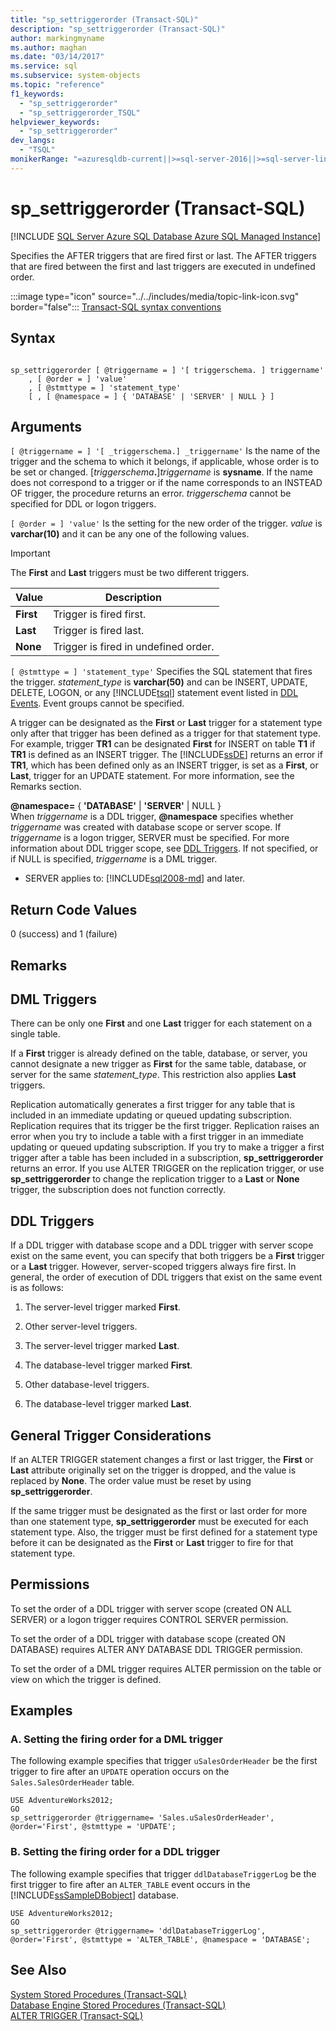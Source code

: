 ```yaml
---
title: "sp_settriggerorder (Transact-SQL)"
description: "sp_settriggerorder (Transact-SQL)"
author: markingmyname
ms.author: maghan
ms.date: "03/14/2017"
ms.service: sql
ms.subservice: system-objects
ms.topic: "reference"
f1_keywords:
  - "sp_settriggerorder"
  - "sp_settriggerorder_TSQL"
helpviewer_keywords:
  - "sp_settriggerorder"
dev_langs:
  - "TSQL"
monikerRange: "=azuresqldb-current||>=sql-server-2016||>=sql-server-linux-2017||=azuresqldb-mi-current"
---
```

# sp_settriggerorder (Transact-SQL)
[!INCLUDE [SQL Server Azure SQL Database Azure SQL Managed Instance](../../includes/applies-to-version/sql-asdb-asdbmi.md)]

  Specifies the AFTER triggers that are fired first or last. The AFTER triggers that are fired between the first and last triggers are executed in undefined order.  
  
 :::image type="icon" source="../../includes/media/topic-link-icon.svg" border="false"::: [Transact-SQL syntax conventions](../../t-sql/language-elements/transact-sql-syntax-conventions-transact-sql.md)  
  
## Syntax  
  
```  
  
sp_settriggerorder [ @triggername = ] '[ triggerschema. ] triggername'   
    , [ @order = ] 'value'   
    , [ @stmttype = ] 'statement_type'   
    [ , [ @namespace = ] { 'DATABASE' | 'SERVER' | NULL } ]  
```  
  
## Arguments  
`[ @triggername = ] '[ _triggerschema.] _triggername'`
 Is the name of the trigger and the schema to which it belongs, if applicable, whose order is to be set or changed. [_triggerschema_**.**]*triggername* is **sysname**. If the name does not correspond to a trigger or if the name corresponds to an INSTEAD OF trigger, the procedure returns an error. *triggerschema* cannot be specified for DDL or logon triggers.  
  
`[ @order = ] 'value'`
 Is the setting for the new order of the trigger. *value* is **varchar(10)** and it can be any one of the following values.  
  
> [!IMPORTANT]  
>  The **First** and **Last** triggers must be two different triggers.  
  
|Value|Description|  
|-----------|-----------------|  
|**First**|Trigger is fired first.|  
|**Last**|Trigger is fired last.|  
|**None**|Trigger is fired in undefined order.|  
  
`[ @stmttype = ] 'statement_type'`
 Specifies the SQL statement that fires the trigger. *statement_type* is **varchar(50)** and can be INSERT, UPDATE, DELETE, LOGON, or any [!INCLUDE[tsql](../../includes/tsql-md.md)] statement event listed in [DDL Events](../../relational-databases/triggers/ddl-events.md). Event groups cannot be specified.  
  
 A trigger can be designated as the **First** or **Last** trigger for a statement type only after that trigger has been defined as a trigger for that statement type. For example, trigger **TR1** can be designated **First** for INSERT on table **T1** if **TR1** is defined as an INSERT trigger. The [!INCLUDE[ssDE](../../includes/ssde-md.md)] returns an error if **TR1**, which has been defined only as an INSERT trigger, is set as a **First**, or **Last**, trigger for an UPDATE statement. For more information, see the Remarks section.  
  
 **\@namespace=** { **'DATABASE'** | **'SERVER'** | NULL }  
 When *triggername* is a DDL trigger, **\@namespace** specifies whether *triggername* was created with database scope or server scope. If *triggername* is a logon trigger, SERVER must be specified. For more information about DDL trigger scope, see [DDL Triggers](../../relational-databases/triggers/ddl-triggers.md). If not specified, or if NULL is specified, *triggername* is a DML trigger.  
  
* SERVER applies to: [!INCLUDE[sql2008-md](../../includes/sql2008-md.md)] and later.
  
## Return Code Values  
 0 (success) and 1 (failure)  
  
## Remarks  
  
## DML Triggers  
 There can be only one **First** and one **Last** trigger for each statement on a single table.  
  
 If a **First** trigger is already defined on the table, database, or server, you cannot designate a new trigger as **First** for the same table, database, or server for the same *statement_type*. This restriction also applies **Last** triggers.  
  
 Replication automatically generates a first trigger for any table that is included in an immediate updating or queued updating subscription. Replication requires that its trigger be the first trigger. Replication raises an error when you try to include a table with a first trigger in an immediate updating or queued updating subscription. If you try to make a trigger a first trigger after a table has been included in a subscription, **sp_settriggerorder** returns an error. If you use ALTER TRIGGER on the replication trigger, or use **sp_settriggerorder** to change the replication trigger to a **Last** or **None** trigger, the subscription does not function correctly.  
  
## DDL Triggers  
 If a DDL trigger with database scope and a DDL trigger with server scope exist on the same event, you can specify that both triggers be a **First** trigger or a **Last** trigger. However, server-scoped triggers always fire first. In general, the order of execution of DDL triggers that exist on the same event is as follows:  
  
1.  The server-level trigger marked **First**.  
  
2.  Other server-level triggers.  
  
3.  The server-level trigger marked **Last**.  
  
4.  The database-level trigger marked **First**.  
  
5.  Other database-level triggers.  
  
6.  The database-level trigger marked **Last**.  
  
## General Trigger Considerations  
 If an ALTER TRIGGER statement changes a first or last trigger, the **First** or **Last** attribute originally set on the trigger is dropped, and the value is replaced by **None**. The order value must be reset by using **sp_settriggerorder**.  
  
 If the same trigger must be designated as the first or last order for more than one statement type, **sp_settriggerorder** must be executed for each statement type. Also, the trigger must be first defined for a statement type before it can be designated as the **First** or **Last** trigger to fire for that statement type.  
  
## Permissions  
 To set the order of a DDL trigger with server scope (created ON ALL SERVER) or a logon trigger requires CONTROL SERVER permission.  
  
 To set the order of a DDL trigger with database scope (created ON DATABASE) requires ALTER ANY DATABASE DDL TRIGGER permission.  
  
 To set the order of a DML trigger requires ALTER permission on the table or view on which the trigger is defined.  
  
## Examples  
  
### A. Setting the firing order for a DML trigger  
 The following example specifies that trigger `uSalesOrderHeader` be the first trigger to fire after an `UPDATE` operation occurs on the `Sales.SalesOrderHeader` table.  
  
```  
USE AdventureWorks2012;  
GO  
sp_settriggerorder @triggername= 'Sales.uSalesOrderHeader', @order='First', @stmttype = 'UPDATE';  
```  
  
### B. Setting the firing order for a DDL trigger  
 The following example specifies that trigger `ddlDatabaseTriggerLog` be the first trigger to fire after an `ALTER_TABLE` event occurs in the [!INCLUDE[ssSampleDBobject](../../includes/sssampledbobject-md.md)] database.  
  
```  
USE AdventureWorks2012;  
GO  
sp_settriggerorder @triggername= 'ddlDatabaseTriggerLog', @order='First', @stmttype = 'ALTER_TABLE', @namespace = 'DATABASE';  
```  
  
## See Also  
 [System Stored Procedures &#40;Transact-SQL&#41;](../../relational-databases/system-stored-procedures/system-stored-procedures-transact-sql.md)   
 [Database Engine Stored Procedures &#40;Transact-SQL&#41;](../../relational-databases/system-stored-procedures/database-engine-stored-procedures-transact-sql.md)   
 [ALTER TRIGGER &#40;Transact-SQL&#41;](../../t-sql/statements/alter-trigger-transact-sql.md)  
  
  
